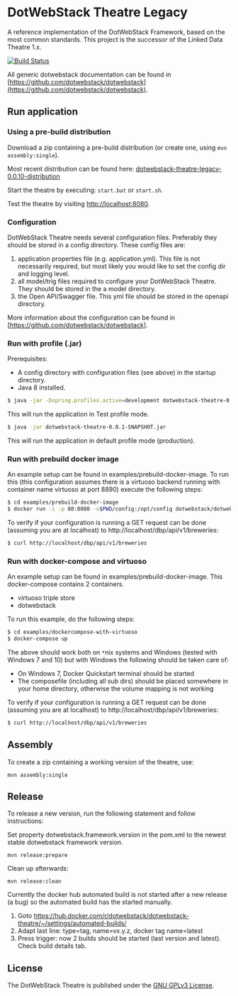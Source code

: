 # DotWebStack Theatre Legacy

A reference implementation of the DotWebStack Framework, based on the most common standards. This project is the successor of the Linked Data Theatre 1.x.

[![Build Status](https://travis-ci.org/dotwebstack/dotwebstack-theatre-legacy.svg?branch=master)](https://travis-ci.org/dotwebstack/dotwebstack-theatre-legacy)

All generic dotwebstack documentation can be found in [https://github.com/dotwebstack/dotwebstack](https://github.com/dotwebstack/dotwebstack).

## Run application

### Using a pre-build distribution

Download a zip containing a pre-build distribution (or create one, using `mvn assembly:single`).

Most recent distribution can be found here: [dotwebstack-theatre-legacy-0.0.10-distribution](https://github.com/dotwebstack/dotwebstack-theatre-legacy/releases/download/v0.0.10/dotwebstack-theatre-legacy-0.0.10-distribution.zip)

Start the theatre by executing: `start.bat` or `start.sh`.

Test the theatre by visiting [http://localhost:8080](http://localhost:8080).

### Configuration

DotWebStack Theatre needs several configuration files. Preferably they should be stored in a config directory. These config files are:
1. application properties file (e.g. application.yml). This file is not necessarily required, but most likely you would like to set the config dir and logging level.
2. all model/trig files required to configure your DotWebStack Theatre. They should be stored in the a model directory.
3. the Open API/Swagger file. This yml file should be stored in the openapi directory.

More information about the configuration can be found in [https://github.com/dotwebstack/dotwebstack].

### Run with profile (.jar)

Prerequisites:
- A config directory with configuration files (see above) in the startup directory.
- Java 8 installed.

```bash
$ java -jar -Dspring.profiles.active=development dotwebstack-theatre-0.0.1-SNAPSHOT.jar
```

This will run the application in Test profile mode.

```bash
$ java -jar dotwebstack-theatre-0.0.1-SNAPSHOT.jar
```

This will run the application in default profile mode (production).

### Run with prebuild docker image

An example setup can be found in examples/prebuild-docker-image. To run this (this configuration assumes there is a virtuoso backend running with container name virtuoso at port 8890) execute the following steps:

```bash
$ cd examples/prebuild-docker-image
$ docker run -i -p 80:8080 -v$PWD/config:/opt/config dotwebstack/dotwebstack-theatre
```

To verify if your configuration is running a GET request can be done (assuming you are at localhost) to http://localhost/dbp/api/v1/breweries:

```bash
$ curl http://localhost/dbp/api/v1/breweries
```

### Run with docker-compose and virtuoso

An example setup can be found in examples/prebuild-docker-image. This docker-compose contains 2 containers.
- virtuoso triple store
- dotwebstack

To run this example, do the following steps:
```bash
$ cd examples/dockercompose-with-virtuoso
$ docker-compose up
```

The above should work both on `*`nix systems and Windows (tested with Windows 7 and 10) but with Windows the following should be taken care of:
- On Windows 7, Docker Quickstart terminal should be started
- The composefile (including all sub dirs) should be placed somewhere in your home directory, otherwise the volume mapping is not working

To verify if your configuration is running a GET request can be done (assuming you are at localhost) to http://localhost/dbp/api/v1/breweries:

```bash
$ curl http://localhost/dbp/api/v1/breweries
```

## Assembly
To create a zip containing a working version of the theatre, use:

```
mvn assembly:single
```

## Release

To release a new version, run the following statement and follow instructions:

Set property dotwebstack.framework.version in the pom.xml to the newest stable dotwebstack framework version.

```
mvn release:prepare
```

Clean up afterwards:

```
mvn release:clean
```

Currently the docker hub automated build is not started after a new release (a bug) so the automated build has the started manually.
1. Goto https://hub.docker.com/r/dotwebstack/dotwebstack-theatre/~/settings/automated-builds/
2. Adapt last line: type=tag, name=vx.y.z, docker tag name=latest
3. Press trigger: now 2 builds should be started (last version and latest). Check build details tab.

## License

The DotWebStack Theatre is published under the [GNU GPLv3 License](LICENSE.md).
